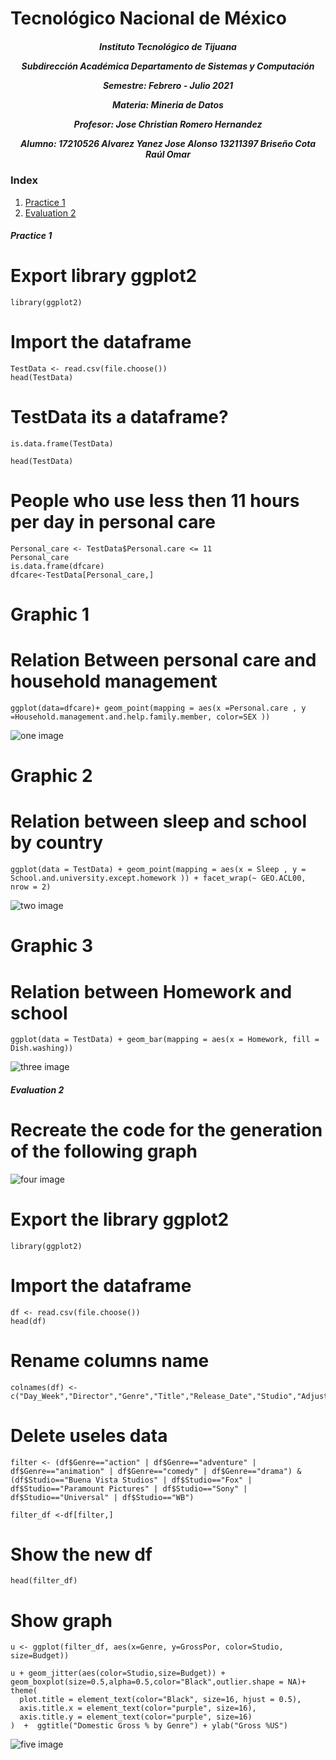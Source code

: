 <h1>Tecnológico Nacional de México</h1>
<h5 style="text-align: center;"> Instituto Tecnológico de Tijuana 

Subdirección Académica 
Departamento de Sistemas y Computación 

Semestre: Febrero - Julio 2021

Materia:
Mineria de Datos

Profesor: 
Jose Christian Romero Hernandez

Alumno: 
17210526 Alvarez Yanez Jose Alonso
13211397 Briseño Cota Raúl Omar


 </h5>


### Index

1. [Practice 1](#id1)
2. [Evaluation 2](#id2)

##### Practice 1<a name="id1"></a>

# Export library ggplot2
```{r}
library(ggplot2)
```

# Import the dataframe
```{r}
TestData <- read.csv(file.choose())
head(TestData)
```

# TestData its a dataframe?
```{r}
is.data.frame(TestData)

head(TestData)
```

# People who use less then 11 hours per day in personal care
```{r}
Personal_care <- TestData$Personal.care <= 11
Personal_care
is.data.frame(dfcare)
dfcare<-TestData[Personal_care,]
```

# Graphic 1
# Relation Between personal care and household management
```{r}
ggplot(data=dfcare)+ geom_point(mapping = aes(x =Personal.care , y =Household.management.and.help.family.member, color=SEX ))
```
![one image](https://github.com/Jaay98/Mineria-de-Datos/blob/Unit_2/Practices/Captura.PNG)

# Graphic 2
# Relation between sleep  and school by country 
```{r}
ggplot(data = TestData) + geom_point(mapping = aes(x = Sleep , y = School.and.university.except.homework )) + facet_wrap(~ GEO.ACL00, nrow = 2)
```
![two image](https://github.com/Jaay98/Mineria-de-Datos/blob/Unit_2/Practices/Captura2.PNG)

# Graphic 3
# Relation between Homework  and school 
```{r}
ggplot(data = TestData) + geom_bar(mapping = aes(x = Homework, fill = Dish.washing))
```
![three image](https://github.com/Jaay98/Mineria-de-Datos/blob/Unit_2/Practices/Captura3.PNG)

##### Evaluation 2<a name="id2"></a>

# Recreate the code for the generation of the following graph
![four image](https://github.com/Jaay98/Mineria-de-Datos/blob/Unit_2/Evaluation/Captura.PNG)

# Export the library ggplot2
```{r}
library(ggplot2)
```

# Import the dataframe
```{r}
df <- read.csv(file.choose())
head(df)
```

# Rename columns name
```{r}
colnames(df) <- c("Day_Week","Director","Genre","Title","Release_Date","Studio","Adjusted_Gross","Budget","Gross","IMDb_Rating","MovieLens_Rating","Overseas","Overseas%","Profit","Profit%","Runtime","US_dlls","GrossPor")
```

# Delete useles data
```{r}
filter <- (df$Genre=="action" | df$Genre=="adventure" | df$Genre=="animation" | df$Genre=="comedy" | df$Genre=="drama") & (df$Studio=="Buena Vista Studios" | df$Studio=="Fox" | df$Studio=="Paramount Pictures" | df$Studio=="Sony" | df$Studio=="Universal" | df$Studio=="WB")

filter_df <-df[filter,]
```

# Show the new df
```{r}
head(filter_df)
```

# Show graph
```{r}
u <- ggplot(filter_df, aes(x=Genre, y=GrossPor, color=Studio, size=Budget))

u + geom_jitter(aes(color=Studio,size=Budget)) + geom_boxplot(size=0.5,alpha=0.5,color="Black",outlier.shape = NA)+ theme(
  plot.title = element_text(color="Black", size=16, hjust = 0.5),
  axis.title.x = element_text(color="purple", size=16),
  axis.title.y = element_text(color="purple", size=16)
)  +  ggtitle("Domestic Gross % by Genre") + ylab("Gross %US")  
```

![five image](https://github.com/Jaay98/Mineria-de-Datos/blob/Unit_2/Evaluation/Captura2.PNG)